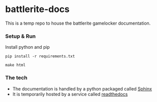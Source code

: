 # battlerite-docs

This is a temp repo to house the battlerite gamelocker documentation.

### Setup & Run
Install python and pip

`pip install -r requirements.txt`

`make html`

### The tech
- The documentation is handled by a python packaged called [Sphinx](http://www.sphinx-doc.org/en/stable/)
- It is temporarily hosted by a service called [readthedocs](https://readthedocs.org/projects/battlerite-docs)
